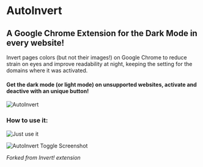 # AutoInvert 
## A Google Chrome Extension for the Dark Mode in every website!

Invert pages colors (but not their images!) on Google Chrome to reduce strain on eyes and improve readability at night, keeping the setting for the domains where it was activated. 
#### Get the dark mode (or light mode) on unsupported websites, activate and deactive with an unique button!

![AutoInvert](https://i.ibb.co/ZK1SLJK/big-logo-cover-freestyle.png)

### How to use it: 
![Just use it](https://i.ibb.co/zhHW4kw/howuseit.png)

![AutoInvert Toggle Screenshot](https://i.ibb.co/R3YJPn0/wikipedia-chrome-store-screenshot.png)

*Forked from Invert! extension*